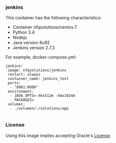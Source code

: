 ### jenkins

This container has the following characteristics:
- Container nfqsolutions/centos:7.
- Python 3.4
- Nodejs
- Java version 8u92
- Jenkins version 2.7.3

For example, docker-compose.yml:
```
jenkins:
 image: nfqsolutions/jenkins
 restart: always
 container_name: jenkins_test
 ports:
  - "8081:8080"
 environment:
  - JAVA_OPTS=-Xms512m -Xmx1024m
  - PACKAGES=
 volumes:
  - ./volumen/:/solutions/app
 
```


### License

Using this image implies accepting Oracle's [License](http://www.oracle.com/technetwork/java/javase/terms/license/index.html).